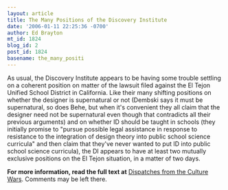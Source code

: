 ```yaml
---
layout: article
title: The Many Positions of the Discovery Institute
date: '2006-01-11 22:25:36 -0700'
author: Ed Brayton
mt_id: 1824
blog_id: 2
post_id: 1824
basename: the_many_positi
---
```

As usual, the Discovery Institute appears to be having some trouble settling on a coherent position on matter of the lawsuit filed against the El Tejon Unified School District in California. Like their many shifting positions on whether the designer is supernatural or not (Dembski says it must be supernatural, so does Behe, but when it's convenient they all claim that the designer need not be supernatural even though that contradicts all their previous arguments) and on whether ID should be taught in schools (they initially promise to "pursue possible legal assistance in response to resistance to the integration of design theory into public school science curricula" and then claim that they've never wanted to put ID into public school science curricula), the DI appears to have at least two mutually exclusive positions on the El Tejon situation, in a matter of two days.

**For more information, read the full text at** [Dispatches from the Culture Wars](http://scienceblogs.com/dispatches/2006/01/more_of_that_famous_di_positio.php). Comments may be left there.
